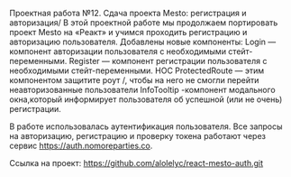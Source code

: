 
Проектная работа №12.
Сдача проекта Mesto: регистрация и авторизация/
В этой проектной работе мы продолжаем портировать проект Mesto на «Реакт» и учимся проходить регистрацию и авторизацию пользователя.
Добавлены новые компоненты:
Login — компонент авторизации пользователя с необходимыми стейт-переменными.
Register — компонент регистрации пользователя с необходимыми стейт-переменными.
HOC ProtectedRoute — этим компонентом защитите роут /, чтобы на него не смогли перейти неавторизованные пользователи
InfoTooltip -компонент модального окна,который информирует пользователя об успешной (или не очень) регистрации.

В работе использовалась аутентификация пользователя.
Все запросы на авторизацию, регистрацию и проверку токена работают через сервис https://auth.nomoreparties.co.

Ссылка на проект:
https://github.com/alolelyc/react-mesto-auth.git